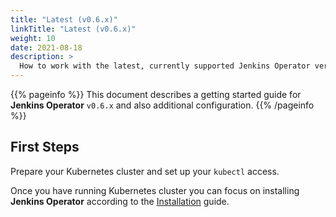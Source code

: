```yaml
---
title: "Latest (v0.6.x)"
linkTitle: "Latest (v0.6.x)"
weight: 10
date: 2021-08-18
description: >
  How to work with the latest, currently supported Jenkins Operator version.
---
```


{{% pageinfo %}}
This document describes a getting started guide for **Jenkins Operator** `v0.6.x` and also additional configuration.
{{% /pageinfo %}}

## First Steps

Prepare your Kubernetes cluster and set up your `kubectl` access.

Once you have running Kubernetes cluster you can focus on installing **Jenkins Operator** according to the [Installation](/kubernetes-operator/docs/installation/) guide.
